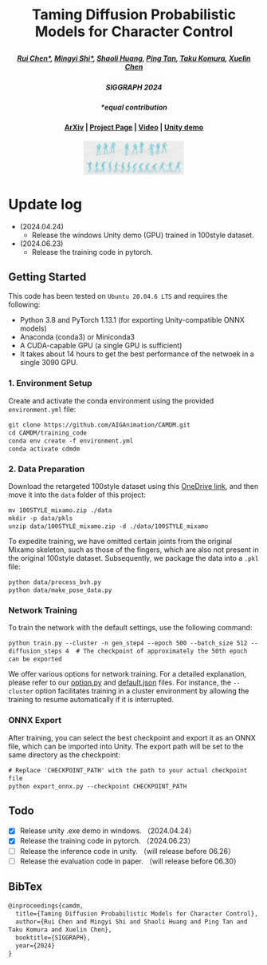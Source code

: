  # <p align="center"> Taming Diffusion Probabilistic Models for Character Control </p>

 #####  <p align="center"> [Rui Chen*](https://aruichen.github.io/), [Mingyi Shi*](https://rubbly.cn/), [Shaoli Huang](https://scholar.google.com/citations?user=o31BPFsAAAAJ&hl=en), [Ping Tan](https://ece.hkust.edu.hk/pingtan), [Taku Komura](https://scholar.google.com.hk/citations?user=TApLOhkAAAAJ&hl=en), [Xuelin Chen](https://xuelin-chen.github.io/)</p>
 ##### <p align="center"> SIGGRAPH 2024
 ##### <p align="center"> *equal contribution
 
#### <p align="center">[ArXiv](https://arxiv.org/abs/2404.15121) | [Project Page](https://aiganimation.github.io/CAMDM/) | [Video](https://www.youtube.com/watch?v=J9L0fR_x5OA) | [Unity demo](https://drive.google.com/file/d/1NYXP-fbEegErfaIgtHXvvrrfLXUSqYXg/view?usp=sharing)</p>

<p align="center">
  <img width="40%" src="assets/camdm.png"/>
</p>

# Update log
- (2024.04.24) 
  - Release the windows Unity demo (GPU) trained in 100style dataset.
- (2024.06.23) 
  - Release the training code in pytorch.

## Getting Started

This code has been tested on `Ubuntu 20.04.6 LTS` and requires the following:

* Python 3.8 and PyTorch 1.13.1 (for exporting Unity-compatible ONNX models)
* Anaconda (conda3) or Miniconda3
* A CUDA-capable GPU (a single GPU is sufficient)
* It takes about 14 hours to get the best performance of the netwoek in a single 3090 GPU.
### 1. Environment Setup

Create and activate the conda environment using the provided `environment.yml` file:
```shell
git clone https://github.com/AIGAnimation/CAMDM.git
cd CAMDM/training_code
conda env create -f environment.yml
conda activate cdmdm
```

### 2. Data Preparation

Download the retargeted 100style dataset using this [OneDrive link](https://1drv.ms/u/s!AtagzSrg3_hppOVH-uNQCPXgwKN9Rg?e=wQH2aT), and then move it into the `data` folder of this project:

```shell
mv 100STYLE_mixamo.zip ./data
mkdir -p data/pkls
unzip data/100STYLE_mixamo.zip -d ./data/100STYLE_mixamo
```

To expedite training, we have omitted certain joints from the original Mixamo skeleton, such as those of the fingers, which are also not present in the original 100style dataset. Subsequently, we package the data into a `.pkl` file:

```shell
python data/process_bvh.py
python data/make_pose_data.py
```

### Network Training

To train the network with the default settings, use the following command:

```shell
python train.py --cluster -n gen_step4 --epoch 500 --batch_size 512 --diffusion_steps 4  # The checkpoint of approximately the 50th epoch can be exported
```

We offer various options for network training. For a detailed explanation, please refer to our [option.py](training_code/config/option.py) and [default.json](training_code/config/default.json) files. For instance, the `--cluster` option facilitates training in a cluster environment by allowing the training to resume automatically if it is interrupted.

### ONNX Export

After training, you can select the best checkpoint and export it as an ONNX file, which can be imported into Unity. The export path will be set to the same directory as the checkpoint:

```shell
# Replace 'CHECKPOINT_PATH' with the path to your actual checkpoint file
python export_onnx.py --checkpoint CHECKPOINT_PATH

```

## Todo
- [x] Release unity .exe demo in windows. （2024.04.24）
- [x] Release the training code in pytorch. （2024.06.23）
- [ ] Release the inference code in unity. （will release before 06.26）
- [ ] Release the evaluation code in paper. （will release before 06.30）

## BibTex
```
@inproceedings{camdm,
  title={Taming Diffusion Probabilistic Models for Character Control},
  author={Rui Chen and Mingyi Shi and Shaoli Huang and Ping Tan and Taku Komura and Xuelin Chen},
  booktitle={SIGGRAPH},
  year={2024}
}
```
